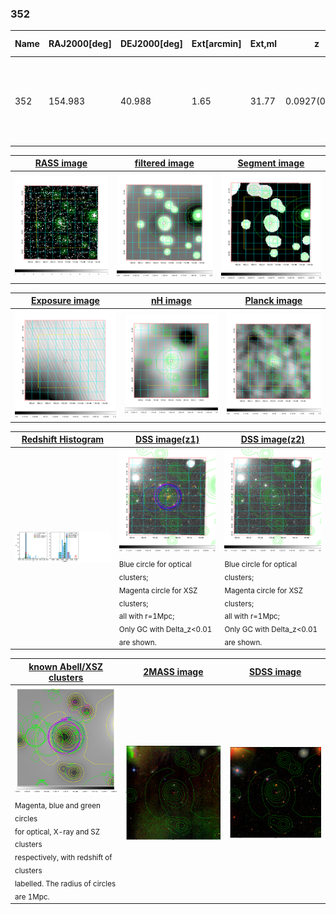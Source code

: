 <div STYLE="page-break-after: always;"></div>

### 352

|Name|RAJ2000[deg]|DEJ2000[deg] |Ext[arcmin]| Ext,ml | z | z_src| C|GC(XSZ,Delta_z<0.01)| GC(OPT,Delta_z<0.01)|GC| R_sig[arcmin] | R500[arcmin] | R500[Mpc]| CRsig[c/s] | CR500[c/s] |L500[1E44 erg/s]|F500[1E-12 erg/s/cm^2]| M500[1E14 Msun]|Tx[keV]|Cnt_sig|Beta|Rc[arcmin]|Comment|Alias|
|---|---|---|---|---|---|------|---|--------|---------|----------|---|---|---|---|---|---|---|---|---|---|---|---|---|---|
|352| 154.983| 40.988| 1.65| 31.77| 0.0927(0.005)| z1, z_xsz| B| F20, L03, MCXC, PSZ2, SPI, Tar| A, N, RM, W| A, C, F20, L03, MCXC, N, PSZ2, SPI, Tar, W| 14.650| 7.571| 0.783| 0.135(0.030)| 0.125(0.028)| 0.546(0.065)| 2.531(0.300)| 1.49(0.09)| 2.82(0.11)| 77.1| 0.919(-0.098+0.058)| 3.424(-0.519+0.412)| -| k148|

|[RASS image](../image/352/352_img.pdf)|[filtered image](../image/352/352_fil.pdf)|[Segment image](../image/352/352_seg.pdf)|
|-------------------|--------------------|-------------------|
| <img src="../image/352/352_img.png" width="300">  | <img src="../image/352/352_fil.png" width="300">   | <img src="../image/352/352_seg.png" width="300">  |

|[Exposure image](../image/352/352_mex.pdf)| [nH image](../image/352/352_nh.pdf)| [Planck image](../image/352/352_p.pdf)|
|-------------------|--------------------|-------------------|
|<img src="../image/352/352_mex.png" width="300">   | <img src="../image/352/352_nh.png" width="300">    | <img src="../image/352/352_p.png" width="300"> |

|[Redshift Histogram](../image/352/352_zg.pdf) | [DSS image(z1)](../image/352/352_dss_z1.pdf)      |  [DSS image(z2)](../image/352/352_dss_z2.pdf)    |
|-------------------|--------------------|-------------------|
|<img src="../image/352/352_zg.png" width="300"> |<img src="../image/352/352_dss_z1.png" width="300"> <sub><br>Blue circle for optical clusters; <br>Magenta circle for XSZ clusters; <br>all with r=1Mpc; <br>Only GC with Delta_z<0.01 are shown. </sub>| <img src="../image/352/352_dss_z2.png" width="300"><sub><br>Blue circle for optical clusters; <br>Magenta circle for XSZ clusters; <br>all with r=1Mpc; <br>Only GC with Delta_z<0.01 are shown. </sub> |

|[known Abell/XSZ clusters](../image/352/352_gc.pdf) | [2MASS image](../image/352/352_2mass.pdf)      |[SDSS image](../image/352/352_sdss.pdf)   |
|-------------------|-------------------|-------------------|
|<img src=../image/352/352_gc.png width="300"> <br><sub>Magenta, blue and green circles <br>for optical, X-ray and SZ clusters <br>respectively, with redshift of clusters <br>labelled. The radius of circles <br>are 1Mpc.</sub>|<img src="../image/352/352_2mass.png" width="300">  | <img src="../image/352/352_sdss.png" width="300">  |




